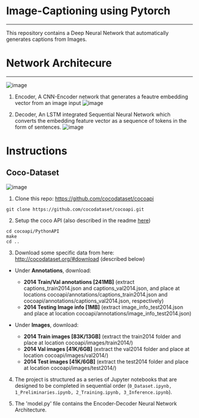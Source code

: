 # Image-Captioning using Pytorch
 ------------------------------
 
 This repository contains a Deep Neural Network that automatically generates captions from Images.
 
# Network Architecure
 --------------------
 ![image](https://github.com/sathviksunny/Image-Captioning/blob/main/images/encoder-decoder.png)
 1. Encoder, A CNN-Encoder network that generates a feautre embedding vector from an image input
 ![image](https://github.com/sathviksunny/Image-Captioning/blob/main/images/encoder.png)
 
 2. Decoder, An LSTM integrated Sequential Neural Network which converts the embedding feature vector as a sequence of tokens in the form of sentences.
 ![image](https://github.com/sathviksunny/Image-Captioning/blob/main/images/decoder.png)
 
 # Instructions
 
 Coco-Dataset
 ------------
 
 ![image](https://github.com/sathviksunny/Image-Captioning/blob/main/images/coco-examples.jpg)
 
 1. Clone this repo: https://github.com/cocodataset/cocoapi  
```
git clone https://github.com/cocodataset/cocoapi.git  
```

2. Setup the coco API (also described in the readme [here](https://github.com/cocodataset/cocoapi)) 
```
cd cocoapi/PythonAPI  
make  
cd ..
```

3. Download some specific data from here: http://cocodataset.org/#download (described below)
* Under **Annotations**, download:
  * **2014 Train/Val annotations [241MB]** (extract captions_train2014.json and captions_val2014.json, and place at locations cocoapi/annotations/captions_train2014.json and cocoapi/annotations/captions_val2014.json, respectively)  
  * **2014 Testing Image info [1MB]** (extract image_info_test2014.json and place at location cocoapi/annotations/image_info_test2014.json)

* Under **Images**, download:
  * **2014 Train images [83K/13GB]** (extract the train2014 folder and place at location cocoapi/images/train2014/)
  * **2014 Val images [41K/6GB]** (extract the val2014 folder and place at location cocoapi/images/val2014/)
  * **2014 Test images [41K/6GB]** (extract the test2014 folder and place at location cocoapi/images/test2014/)

4. The project is structured as a series of Jupyter notebooks that are designed to be completed in sequential order (`0_Dataset.ipynb, 1_Preliminaries.ipynb, 2_Training.ipynb, 3_Inference.ipynb`).

5. The 'model.py' file contains the Encoder-Decoder Neural Network Architecture.

